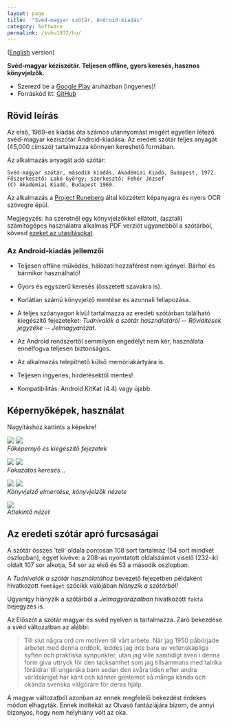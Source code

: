 ```yaml
---
layout: page
title:  "Svéd-magyar szótár, Android-kiadás"
category: Software
permalink: /svhu1972/hu/
---
```


([English] version)

**Svéd-magyar kéziszótár. Teljesen offline, gyors keresés, hasznos könyvjelzők.**

- Szerezd be a [Google Play] áruházban (ingyenes)!
- Forráskód itt: [GitHub]

## Rövid leírás

Az első, 1969-es kiadás óta számos utánnyomást megért egyetlen létező
svéd-magyar kéziszótár Android-kiadása. Az eredeti szótár teljes
anyagát (45,000 címszó) tartalmazza könnyen kereshető formában.

Az alkalmazás anyagát adó szótár:

    Svéd-magyar szótár, második kiadás, Akadémiai Kiadó, Budapest, 1972.
    Főszerkesztő: Lakó György; szerkesztő: Fehér József
    (C) Akadémiai Kiadó, Budapest 1969.

Az alkalmazás a [Project Runeberg] által közzétett képanyagra és nyers
OCR szövegre épül.

Megjegyzés: ha szeretnél egy könyvjelzőkkel ellátott, (asztali)
számítógépes használatra alkalmas PDF verziót ugyanebből a szótárból,
kövesd [ezeket az utasításokat][pdf-version].

### Az Android-kiadás jellemzői

- Teljesen offline működés, hálózati hozzáférést nem igényel. Bárhol
  és bármikor használható!

- Gyors és egyszerű keresés (összetett szavakra is).

- Korlátlan számú könyvjelző mentése és azonnali fellapozása.

- A teljes szóanyagon kívül tartalmazza az eredeti szótárban található
  kiegészítő fejezeteket: *Tudnivalók a szótár használatáról* --
  *Rövidítések jegyzéke* -- *Jelmagyarázat*.

- Az Android rendszertől semmilyen engedélyt nem kér, használata
  ennélfogva teljesen biztonságos.

- Az alkalmazás telepíthető külső memóriakártyára is.

- Teljesen ingyenes, hirdetésektől mentes!

- Kompatibilitás: Android KitKat (4.4) vagy újabb.

## Képernyőképek, használat

Nagyításhoz kattints a képekre!

[![](/images/svhu1972/general_thumb.png)](/images/svhu1972/general.png)
[![](/images/svhu1972/misc_thumb.png)](/images/svhu1972/misc.png)  
*Főképernyő és kiegészítő fejezetek*

[![](/images/svhu1972/search1_thumb.png)](/images/svhu1972/search1.png)
[![](/images/svhu1972/search2_thumb.png)](/images/svhu1972/search2.png)  
*Fokozatos keresés...*

[![](/images/svhu1972/save_bookmark_thumb.png)](/images/svhu1972/save_bookmark.png)
[![](/images/svhu1972/bookmarks_thumb.png)](/images/svhu1972/bookmarks.png)  
*Könyvjelző elmentése, könyvjelzők nézete*

[![](/images/svhu1972/composite_hu_thumb.png)](/images/svhu1972/composite_hu.png)  
*Áttekintő nézet*

## Az eredeti szótár apró furcsaságai

A szótár összes 'teli' oldala pontosan 108 sort tartalmaz (54 sort
mindkét oszlopban), egyet kivéve: a 208-as nyomtatott oldalszámot
viselő (232-ik) oldalt 107 sor alkotja, 54 sor az első és 53 a második
oszlopban.

A *Tudnivalók a szótár használatához* bevezető fejezetben példaként
hivatkozott `femtåget` szócikk valójában *hiányzik a szótárból!*

Ugyanígy hiányzik a szótárból a *Jelmagyarázatban* hivatkozott `fakta`
bejegyzés is.

Az Előszót a szótár magyar és svéd nyelven is tartalmazza. Záró
bekezdése a svéd változatban az alábbi:

> Till slut några ord om motiven till vårt arbete. När jag 1950
> påbörjade arbetet med denna ordbok, leddes jag inte bara av
> vetenskapliga syften och praktiska synpunkter, utan jag ville
> samtidigt även i denna form giva uttryck för den tacksamhet som jag
> tillsammans med talrika föräldrar till ungerska barn sedan den svåra
> tiden efter andra världskriget har känt och känner gentemot så många
> kända och okända svenska välgörare för deras hjälp.

A magyar változatból azonban az ennek megfelelő bekezdést érdekes
módon elhagyták. Ennek indítékát az Olvasó fantáziájára bízom, de
annyi bizonyos, hogy nem helyhiány volt az oka.



[English]:          /svhu1972
[Google Play]:      https://play.google.com/store/apps/details?id=io.github.tomszilagyi.svhu1972
[GitHub]:           https://github.com/tomszilagyi/svhu1972
[resurrecting]:     /2017/03/Resurrecting-an-old-dictionary
[pdf-version]:      https://github.com/tomszilagyi/svenska/tree/master/SV-HU_ordbok
[Project Runeberg]: http://runeberg.org/svhu1972/
